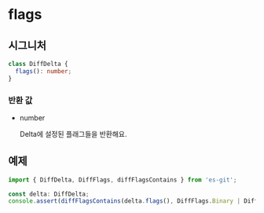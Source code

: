 # flags

## 시그니처

```ts
class DiffDelta {
  flags(): number;
}
```

### 반환 값

<ul class="param-ul">
  <li class="param-li param-li-root">
    <span class="param-type">number</span>
    <br>
    <p class="param-description">Delta에 설정된 플래그들을 반환해요.</p>
  </li>
</ul>

## 예제

```ts
import { DiffDelta, DiffFlags, diffFlagsContains } from 'es-git';

const delta: DiffDelta;
console.assert(diffFlagsContains(delta.flags(), DiffFlags.Binary | DiffFlags.ValidId));
```

